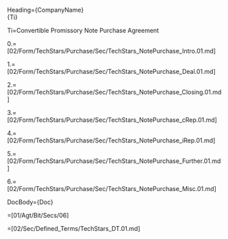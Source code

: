 Heading={CompanyName}<br>{Ti}

Ti=Convertible Promissory Note Purchase Agreement

0.=[02/Form/TechStars/Purchase/Sec/TechStars_NotePurchase_Intro.01.md]

1.=[02/Form/TechStars/Purchase/Sec/TechStars_NotePurchase_Deal.01.md]

2.=[02/Form/TechStars/Purchase/Sec/TechStars_NotePurchase_Closing.01.md]

3.=[02/Form/TechStars/Purchase/Sec/TechStars_NotePurchase_cRep.01.md]

4.=[02/Form/TechStars/Purchase/Sec/TechStars_NotePurchase_iRep.01.md]

5.=[02/Form/TechStars/Purchase/Sec/TechStars_NotePurchase_Further.01.md]

6.=[02/Form/TechStars/Purchase/Sec/TechStars_NotePurchase_Misc.01.md]


DocBody={Doc}

=[01/Agt/Bit/Secs/06]

=[02/Sec/Defined_Terms/TechStars_DT.01.md]